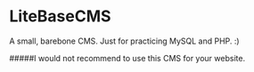 # LiteBaseCMS
A small, barebone CMS. Just for practicing MySQL and PHP. :)

#####I would not recommend to use this CMS for your website.
